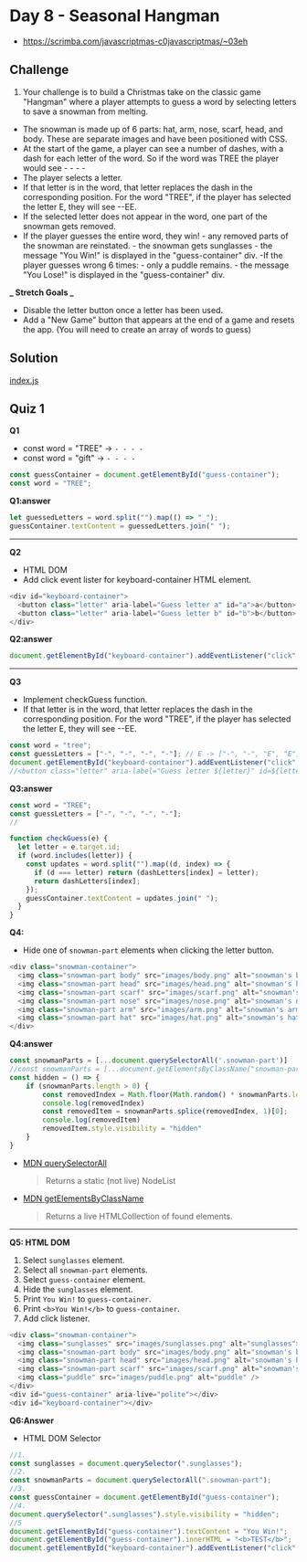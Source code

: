 # Day 8 - Seasonal Hangman

- https://scrimba.com/javascriptmas-c0javascriptmas/~03eh

## Challenge

1. Your challenge is to build a Christmas take on the classic game "Hangman" where a player attempts to guess a word by selecting letters to save a snowman from melting.

- The snowman is made up of 6 parts: hat, arm, nose, scarf, head, and body. These are separate images and have been positioned with CSS.
- At the start of the game, a player can see a number of dashes, with a dash for each letter of the word. So if the word was TREE the player would see - - - -
- The player selects a letter.
- If that letter is in the word, that letter replaces the dash in the corresponding position. For the word "TREE", if the player has selected the letter E, they will see --EE.
- If the selected letter does not appear in the word, one part of the snowman gets removed.
- If the player guesses the entire word, they win! - any removed parts of the snowman are reinstated. - the snowman gets sunglasses - the message "You Win!" is displayed in the "guess-container" div.
  -If the player guesses wrong 6 times: - only a puddle remains. - the message "You Lose!" is displayed in the "guess-container" div.

**_ Stretch Goals _**

- Disable the letter button once a letter has been used.
- Add a "New Game" button that appears at the end of a game and resets the app. (You will need to create an array of words to guess)

## Solution

[index.js](./index.js)

## Quiz 1

**Q1**

- const word = "TREE" -> `- - - -`
- const word = "gift" -> `- - - -`

```js
const guessContainer = document.getElementById("guess-container");
const word = "TREE";
```

**Q1:answer**

```js
let guessedLetters = word.split("").map(() => "_");
guessContainer.textContent = guessedLetters.join(" ");
```

<hr />

**Q2**

- HTML DOM
- Add click event lister for keyboard-container HTML element.

```js
<div id="keyboard-container">
  <button class="letter" aria-label="Guess letter a" id="a">a</button>
  <button class="letter" aria-label="Guess letter b" id="b">b</button>
</div>
```

**Q2:answer**

```js
document.getElementById("keyboard-container").addEventListener("click", checkGuess);
```

<hr />

**Q3**

- Implement checkGuess function.
- If that letter is in the word, that letter replaces the dash in the corresponding position. For the word "TREE", if the player has selected the letter E, they will see --EE.
  

```js
const word = "tree";
const guessLetters = ["-", "-", "-", "-"]; // E -> ["-", "-", "E", "E"]
document.getElementById("keyboard-container").addEventListener("click", checkGuess);
//<button class="letter" aria-label="Guess letter ${letter}" id=${letter}>${letter}</button>
```

**Q3:answer**

```js
const word = "TREE";
const guessLetters = ["-", "-", "-", "-"];
//

function checkGuess(e) {
  let letter = e.target.id; 
  if (word.includes(letter)) {
    const updates = word.split("").map((d, index) => {
      if (d === letter) return (dashLetters[index] = letter);
      return dashLetters[index];
    });
    guessContainer.textContent = updates.join(" ");
  }
}
```

**Q4:**

- Hide one of `snowman-part` elements when clicking the letter button.

```js
<div class="snowman-container">
  <img class="snowman-part body" src="images/body.png" alt="snowman's body">
  <img class="snowman-part head" src="images/head.png" alt="snowman's head">
  <img class="snowman-part scarf" src="images/scarf.png" alt="snowman's scarf">
  <img class="snowman-part nose" src="images/nose.png" alt="snowman's nose">
  <img class="snowman-part arm" src="images/arm.png" alt="snowman's arm">
  <img class="snowman-part hat" src="images/hat.png" alt="snowman's hat">
</div>
```

**Q4:answer**

```js
const snowmanParts = [...document.querySelectorAll('.snowman-part')]
//const snowmanParts = [...document.getElementsByClassName("snowman-part")];
const hidden = () => {
    if (snowmanParts.length > 0) {
        const removedIndex = Math.floor(Math.random() * snowmanParts.length);
        console.log(removedIndex)
        const removedItem = snowmanParts.splice(removedIndex, 1)[0];
        console.log(removedItem)
        removedItem.style.visibility = "hidden"
    }
}
```

- [MDN querySelectorAll](https://developer.mozilla.org/en-US/docs/Web/API/Document/querySelectorAll)
  > Returns a static (not live) NodeList
- [MDN getElementsByClassName](https://developer.mozilla.org/en-US/docs/Web/API/Document/getElementsByClassName)
  > Returns a live HTMLCollection of found elements.

<hr />

**Q5: HTML DOM**

1. Select `sunglasses` element.
2. Select all `snowman-part` elements.
3. Select `guess-container` element.
4. Hide the `sunglasses` element.
5. Print `You Win!` to `guess-container`.
6. Print `<b>You Win!</b>` to `guess-container`.
7. Add click listener.

```js
<div class="snowman-container">
  <img class="sunglasses" src="images/sunglasses.png" alt="sunglasses">
  <img class="snowman-part body" src="images/body.png" alt="snowman's body">
  <img class="snowman-part head" src="images/head.png" alt="snowman's head">
  <img class="snowman-part scarf" src="images/scarf.png" alt="snowman's scarf">
  <img class="puddle" src="images/puddle.png" alt="puddle" />
</div>
<div id="guess-container" aria-live="polite"></div>
<div id="keyboard-container"></div>
```

**Q6:Answer**

- HTML DOM Selector

```js
//1.
const sunglasses = document.querySelector(".sunglasses");
//2.
const snowmanParts = document.querySelectorAll(".snowman-part");
//3.
const guessContainer = document.getElementById("guess-container");
//4.
document.querySelector(".sunglasses").style.visibility = "hidden";
//5
document.getElementById("guess-container").textContent = "You Win!";
document.getElementById("guess-container").innerHTML = "<b>TEST</b>";
document.getElementById("keyboard-container").addEventListener("click", () => {});
```
